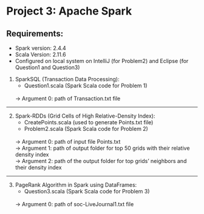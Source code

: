 # Project 3: Apache Spark

## Requirements:
* Spark version: 2.4.4
* Scala Version: 2.11.6
* Configured on local system on IntelliJ (for Problem2) and Eclipse (for Question1 and Question3)

1. SparkSQL (Transaction Data Processing):
	* Question1.scala (Spark Scala code for Problem 1)
	<br/>
	-> Argument 0: path of Transaction.txt file <br/>
-----------------------------------------------------------------------------------------------
2. Spark-RDDs (Grid Cells of High Relative-Density Index):
	* CreatePoints.scala (used to generate Points.txt file)
	* Problem2.scala (Spark Scala code for Problem 2)
	<br/>
	-> Argument 0: path of input file Points.txt <br/>
	-> Argument 1: path of output folder for top 50 grids with their relative density index <br/>
	-> Argument 2: path of the output folder for top grids’ neighbors and their density index <br/>
-----------------------------------------------------------------------------------------------
3. PageRank Algorithm in Spark using DataFrames:
	* Question3.scala (Spark Scala code for Problem 3)
	<br/>
	-> Argument 0: path of soc-LiveJournal1.txt file <br/>
	
	